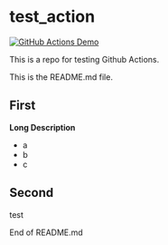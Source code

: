 # test_action

[![GitHub Actions Demo](https://github.com/jhj0411jhj/test_action/actions/workflows/github-actions-demo.yml/badge.svg)](https://github.com/jhj0411jhj/test_action/actions/workflows/github-actions-demo.yml)

This is a repo for testing Github Actions.

This is the README.md file.

## First

**Long Description**

+ a
+ b
+ c

## Second

test

End of README.md
